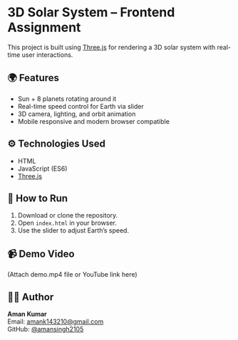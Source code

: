 # 3D Solar System – Frontend Assignment

This project is built using [Three.js](https://threejs.org/) for rendering a 3D solar system with real-time user interactions.

## 🌍 Features

- Sun + 8 planets rotating around it
- Real-time speed control for Earth via slider
- 3D camera, lighting, and orbit animation
- Mobile responsive and modern browser compatible

## ⚙️ Technologies Used

- HTML
- JavaScript (ES6)
- [Three.js](https://threejs.org/)

## 🚀 How to Run

1. Download or clone the repository.
2. Open `index.html` in your browser.
3. Use the slider to adjust Earth’s speed.

## 📹 Demo Video

(Attach demo.mp4 file or YouTube link here)

## 🧑‍💻 Author

**Aman Kumar**  
Email: amank143210@gmail.com  
GitHub: [@amansingh2105](https://github.com/amansingh2105)
